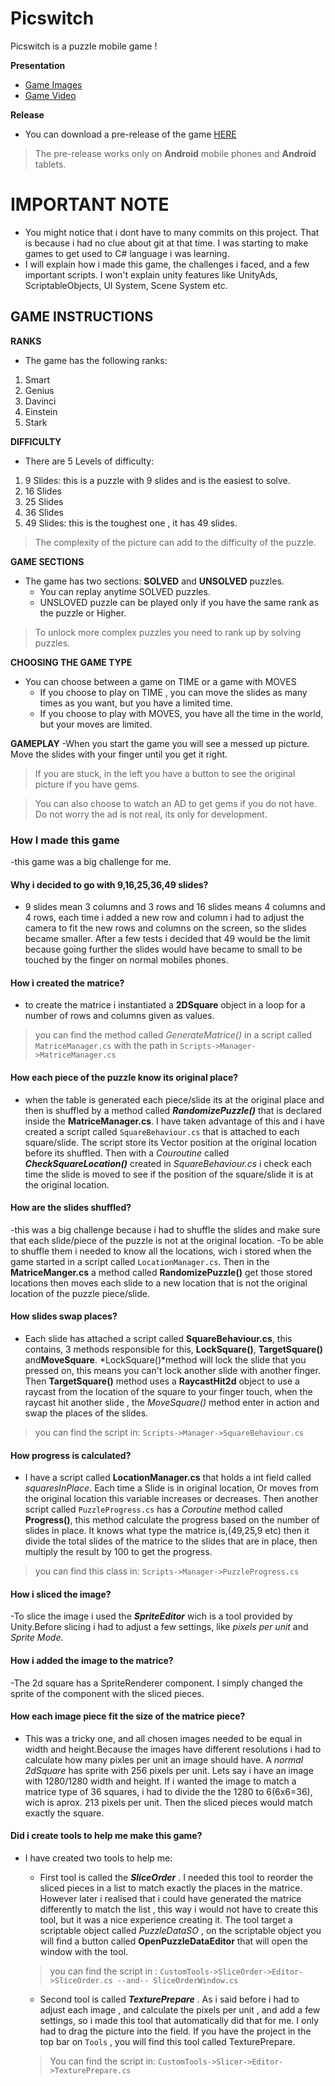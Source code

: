 # Picswitch
Picswitch is a puzzle mobile game !

**Presentation**
- [Game Images](https://drive.google.com/drive/folders/1b1Lj_2X-SzWMK-QqQ0xCdeMqVumYIPGG?usp=share_link)
- [Game Video](https://drive.google.com/drive/folders/1OOzeGnc59JWaHpzgugORXHpvevsRmBDZ?usp=share_link)

**Release**
- You can download a pre-release of the game [HERE](https://github.com/drcipri/Picswitch/releases/tag/v1.0-beta)
> The pre-release works only on **Android** mobile phones and **Android** tablets.

# IMPORTANT NOTE
- You might notice that i dont have to many commits on this project. That is because i had no clue about git at that time. I was starting to make games to
get used to C# language i was learning.
- I will explain how i made this game, the challenges i faced, and a few important scripts. I won't explain unity features like UnityAds, ScriptableObjects,
UI System, Scene System etc.

## GAME INSTRUCTIONS

**RANKS**
- The game has the following ranks:
1. Smart
2. Genius
3. Davinci
4. Einstein
5. Stark

**DIFFICULTY**
- There are 5 Levels of difficulty:
1. 9 Slides: this is a puzzle with 9 slides and is the easiest to solve.
2. 16 Slides
3. 25 Slides
4. 36 Slides
5. 49 Slides: this is the toughest one , it has 49 slides.
> The complexity of the picture can add to the difficulty of the puzzle.

**GAME SECTIONS**
- The game has two sections: **SOLVED** and **UNSOLVED** puzzles.
   - You can replay anytime SOLVED puzzles.
   - UNSLOVED puzzle can be played only if you have the same rank as the puzzle or Higher.
> To unlock more complex puzzles you need to rank up by solving puzzles.

**CHOOSING THE GAME TYPE**
- You can choose between a game on TIME or a game with MOVES
  - If you choose to play on TIME , you can move the slides as many times as you want, but you have a limited time.
  - If you choose to play with MOVES, you have all the time in the world, but your moves are limited.

**GAMEPLAY**
-When you start the game you will see a messed up picture. Move the slides with your finger until you get it right.
> If you are stuck, in the left you have a button to see the original picture if you have gems.

> You can also choose to watch an AD to get gems if you do not have. Do not worry the ad is not real, its only for development.



### How I made this game
-this game was a big challenge for me. 
#### Why i decided to go with 9,16,25,36,49 slides?
- 9 slides mean 3 columns and 3 rows and 16 slides means 4 columns and 4 rows, each time i added a new row and column i had to adjust the camera to fit the 
new rows and columns on the screen, so the slides became smaller. After a few tests i decided that 49 would be the limit because going further the slides would have
became to small to be touched by the finger on normal mobiles phones.

#### How i created the matrice?
- to create the matrice i instantiated a **2DSquare** object in a loop for a number of rows and columns given as values.
> you can find the method called *GenerateMatrice()* in a script called ```MatriceManager.cs``` with the path in ```Scripts->Manager->MatriceManager.cs```

#### How each piece of the puzzle know its original place?
- when the table is generated each piece/slide its at the original place and then is shuffled by a method called ***RandomizePuzzle()*** that is declared  inside 
the **MatriceManager.cs**. I have taken advantage of this and i have created a script called ```SquareBehaviour.cs``` that is attached to each square/slide. The script 
store its Vector position at the original location before its shuffled. Then with a *Couroutine* called ***CheckSquareLocation()*** created in *SquareBehaviour.cs* i 
check each time the slide is moved to see if the position of the square/slide it is at the original location.

#### How are the slides shuffled?
-this was a big challenge because i had to shuffle the slides and make sure that each slide/piece of the puzzle is not at the original location. 
-To be able to shuffle them i needed to know all the locations, wich i stored when the game started in a script called ```LocationManager.cs```. Then in the 
**MatriceManger.cs** a method called **RandomizePuzzle()** get those stored locations then moves each slide to a new location that is not the original location of
the puzzle piece/slide.

#### How slides swap places? 
- Each slide has attached a script called **SquareBehaviour.cs**, this contains, 3 methods responsible for this, **LockSquare()**, **TargetSquare()** and**MoveSquare**.
*LockSquare()*method will lock the slide that you pressed on, this means you can't lock another slide with another finger. Then **TargetSquare()** method uses a
**RaycastHit2d** object to use a raycast from the location of the square to your finger touch, when the raycast hit another slide , the *MoveSquare()* method enter
in action and swap the places of the slides.
> you can find the script in: ```Scripts->Manager->SquareBehaviour.cs```

#### How progress is calculated?
- I have a script called **LocationManager.cs** that holds a int field called *squaresInPlace*. Each time a Slide is in original location, Or moves from the original
location this variable increases or decreases. Then another script called ```PuzzleProgress.cs``` has a *Coroutine* method called **Progress()**, this method 
calculate the progress based on the number of slides in place. It knows what type the matrice is,(49,25,9 etc) then it divide the total slides of the matrice to the
slides that are in place, then multiply the result by 100 to get the progress.
> you can find this class in: ```Scripts->Manager->PuzzleProgress.cs```


#### How i sliced the image?
-To slice the image i used the ***SpriteEditor*** wich is a tool provided by Unity.Before slicing i had to adjust a few settings, like *pixels per unit* and
*Sprite Mode*.

#### How i added the image to the matrice?
-The 2d square has a SpriteRenderer component. I simply changed the sprite of the component with the sliced pieces.

#### How each image piece fit the size of the matrice piece?
- This was a tricky one, and all chosen images needed to be equal in width and height.Because the images have different resolutions i had to calculate how many 
pixles per unit an image should have. A *normal 2dSquare* has sprite with 256 pixels per unit. Lets say i have an image with 1280/1280 width and height. If i wanted
the image to match a matrice type of 36 squares, i had to divide the the 1280 to 6(6x6=36), wich is aprox. 213 pixels per unit. Then the sliced pieces would match
exactly the square.

#### Did i create tools to help me make this game?
- I have created two tools to help me:
  - First tool is called the ***SliceOrder*** . I needed this tool to reorder the sliced pieces in a list to match exactly the places in the matrice. However later 
  i realised that i could have generated the matrice differently to match the list , this way i would not have to create this tool, but it was a nice experience
  creating it. The tool target a scriptable object called *PuzzleDataSO* , on the scriptable object you will find a button called **OpenPuzzleDataEditor** that will
  open the window with the tool.
  > you can find the script in : ```CustomTools->SliceOrder->Editor->SliceOrder.cs --and-- SliceOrderWindow.cs```
 
  - Second tool is called ***TexturePrepare*** . As i said before i had to adjust each image , and calculate the pixels per unit , and add a few settings, so i made
  this tool that automatically did that for me. I only had to drag the picture into the field. If you have the project in the top bar on `Tools` , you will find this
  tool called TexturePrepare.
  > You can find the script in: ```CustomTools->Slicer->Editor->TexturePrepare.cs```
